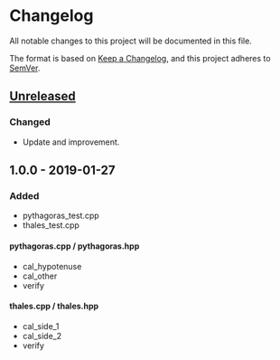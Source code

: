 # Changelog
All notable changes to this project will be documented in this file.

The format is based on [Keep a Changelog](https://keepachangelog.com/en/1.0.0/),
and this project adheres to [SemVer](http://semver.org/).

## [Unreleased]
### Changed
- Update and improvement.

## 1.0.0 - 2019-01-27
### Added
- pythagoras_test.cpp
- thales_test.cpp
#### pythagoras.cpp / pythagoras.hpp
- cal_hypotenuse
- cal_other
- verify
#### thales.cpp / thales.hpp
- cal_side_1
- cal_side_2
- verify

[Unreleased]: https://github.com/kanekireal/LWMath/compare/v1.0.0-release...HEAD
